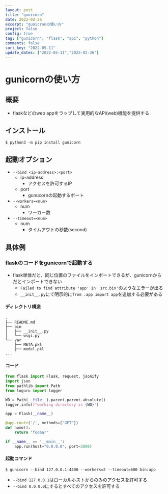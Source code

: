 ```yaml
---
layout: post
title: "gunicorn"
date: 2022-02-26
excerpt: "gunicronの使い方"
project: false
config: true
tag: ["gunicorn", "flask", "api", "python"]
comments: false
sort_key: "2022-05-11"
update_dates: ["2022-05-11","2022-02-26"]
---
```


# gunicornの使い方

## 概要
 - flaskなどのweb appをラップして実用的なAPI(web)機能を提供する

## インストール

```console
$ python3 -m pip install gunicorn
```

## 起動オプション
 - `--bind <ip-address>:<port>`
   - ip-address
     - アクセスを許可するIP
   - port
     - gunucornの起動するポート
 - `--workers=<num>`
   - num
     - ワーカー数 
 - `--timeout=<num>`
   - num
     - タイムアウトの秒数(second)

## 具体例

### flaskのコードをgunicornで起動する
 - flask単体だと、同じ位置のファイルをインポートできるが、gunicornからだとインポートできない
   - `Failed to find attribute 'app' in 'src.bin'`のようなエラーが出る
   - `__init__.py`にて明示的に`from .app import app`を追加する必要がある

#### ディレクトリ構造

```console
.
├── README.md
├── bin
│   ├── __init__.py
│   └── wsgi.py
└── var
    ├── META.pkl
    ├── model.pkl
...
```

#### コード

```python
from flask import Flask, request, jsonify
import json
from pathlib import Path
from loguru import logger

WD = Path(__file__).parent.parent.absolute()
logger.info(f"working directory is {WD}")

app = Flask(__name__)

@app.route('/', methods=["GET"])
def home():
    return "foobar"

if __name__ == '__main__':
    app.run(host="0.0.0.0", port=5000)
```

#### 起動コマンド

```console
$ gunicorn --bind 127.0.0.1:4400 --workers=2 --timeout=600 bin:app
```
 - `--bind 127.0.0.1`はローカルホストからのみのアクセスを許可する
 - `--bind 0.0.0.0`にするとすべてのアクセスを許可する
